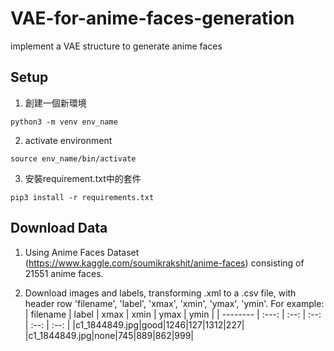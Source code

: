 # VAE-for-anime-faces-generation
implement a VAE structure to generate anime faces



## Setup
1. 創建一個新環境
```
python3 -m venv env_name
```
2. activate environment
```
source env_name/bin/activate
```
3. 安裝requirement.txt中的套件
```
pip3 install -r requirements.txt
```


## Download Data
1. Using Anime Faces Dataset (https://www.kaggle.com/soumikrakshit/anime-faces) consisting of 21551 anime faces.

2. Download images and labels, transforming .xml to a .csv file, with header row 'filename', 'label', 'xmax', 'xmin', 'ymax', 'ymin'.
   For example:
   | filename | label | xmax | xmin | ymax | ymin |
   | -------- | :---: | :--: | :--: | :--: | :--: |
   |c1\_1844849.jpg|good|1246|127|1312|227|
   |c1\_1844849.jpg|none|745|889|862|999|
   
